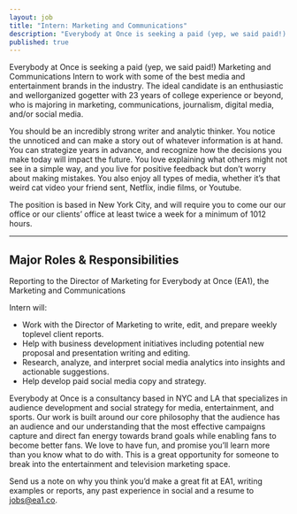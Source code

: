 ```yaml
---
layout: job
title: "Intern: Marketing and Communications"
description: "Everybody at Once is seeking a paid (yep, we said paid!) Marketing and Communications Intern to work with some of the best media and entertainment brands in the industry"
published: true
---
```


Everybody at Once is seeking a paid (yep, we said paid!) Marketing and Communications Intern to work with some of the best media and entertainment brands in the industry. The ideal candidate is an enthusiastic and well­organized go­getter with 2­3 years of college experience or beyond, who is majoring in marketing, communications, journalism, digital media, and/or social media.

You should be an incredibly strong writer and analytic thinker. You notice the unnoticed and can make a story out of whatever information is at hand. You can strategize years in advance, and recognize how the decisions you make today will impact the future. You love explaining what others might not see in a simple way, and you live for positive feedback but don’t worry about making mistakes. You also enjoy all types of media, whether it’s that weird cat video your friend sent, Netflix, indie films, or Youtube.

The position is based in New York City, and will require you to come our our office or our clients’ office at least twice a week for a minimum of 10­12 hours.

*****

## Major Roles & Responsibilities

Reporting to the Director of Marketing for Everybody at Once (EA1), the Marketing and Communications

Intern will:

- Work with the Director of Marketing to write, edit, and prepare weekly top­level client reports.
- Help with business development initiatives including potential new proposal and presentation writing and editing.
- Research, analyze, and interpret social media analytics into insights and actionable suggestions.
- Help develop paid social media copy and strategy.

Everybody at Once is a consultancy based in NYC and LA that specializes in audience development and social strategy for media, entertainment, and sports. Our work is built around our core philosophy that the audience has an audience and our understanding that the most effective campaigns capture and direct fan energy towards brand goals while enabling fans to become better fans. We love to have fun, and promise you’ll learn more than you know what to do with. This is a great opportunity for someone to break into the entertainment and television marketing space.

Send us a note on why you think you’d make a great fit at EA1, writing examples or reports, any past experience in social and a resume to [jobs@ea1.co​](mailto:jobs@ea1.co).
